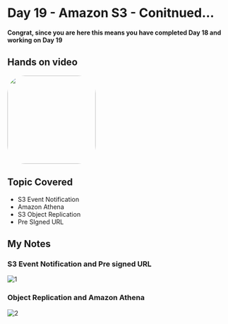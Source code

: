 # Day 19 - Amazon S3 - Conitnued...

**Congrat, since you are here this means you have completed Day 18 and working on Day 19**

## Hands on video
<a href="https://youtu.be/7n-AIcNqgl8">
<img src="https://i3.ytimg.com/vi/7n-AIcNqgl8/hqdefault.jpg" align="center" width="200" style="border-radius:40px" />
</a>

## Topic Covered
  - S3 Event Notification
  - Amazon Athena
  - S3 Object Replication
  - Pre SIgned URL

## My Notes

  ### S3 Event Notification and Pre signed URL
  ![1](https://user-images.githubusercontent.com/41295276/121768620-ae902e80-cb7c-11eb-880a-0be46b2feaf8.jpeg)
  
  ### Object Replication and Amazon Athena
  ![2](https://user-images.githubusercontent.com/41295276/121768616-aa641100-cb7c-11eb-82f0-c3f82fa5c323.jpeg)

